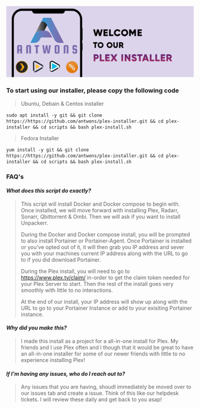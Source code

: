 <img src="https://github.com/antwons/plex-installer/blob/V0.1/branding/design-de18c445-f454-49b1-b383-fa7684c38d83.png?raw=true"> 

### To start using our installer, please copy the following code
> Ubuntu, Debain & Centos installer
```
sudo apt install -y git && git clone https://https://github.com/antwons/plex-installer.git && cd plex-installer && cd scripts && bash plex-install.sh
```
> Fedora Installer
```
yum install -y git && git clone https://https://github.com/antwons/plex-installer.git && cd plex-installer && cd scripts && bash plex-install.sh
```
### FAQ's 

#### *What does this script do exactly?*
> This script will install Docker and Docker compose to begin with. Once installed, we will move forward with installing Plex, Radarr, Sonarr, Qbittorrent & Ombi. Then we will ask if you want to install Unpackerr.
> 
> During the Docker and Docker compose install, you will be prompted to also install Portainer or Portainer-Agent. Once Portainer is installed or you've opted out of it, it will then grab you IP address and sever you with your machines current IP address along with the URL to go to if you did download Portainer.
> 
>During the Plex install, you will need to go to https://www.plex.tv/claim/ in-order to get the claim token needed for your Plex Server to start. Then the rest of the install goes very smoothly with little to no interactions.
>
> At the end of our install, your IP address will show up along with the URL to go to your Portainer Instance or add to your exisiting Portainer instance. 
#### *Why did you make this?*
> I made this install as a project for a all-in-one install for Plex. My friends and I use Plex often and I though that it would be great to have an all-in-one installer for some of our newer friends with little to no experience installing Plex!

#### *If I'm having any issues, who do I reach out to?* 
> Any issues that you are having, shoudl immediately be moved over to our issues tab and create a issue. Think of this like our helpdesk tickets. I will review these daily and get back to you asap!


